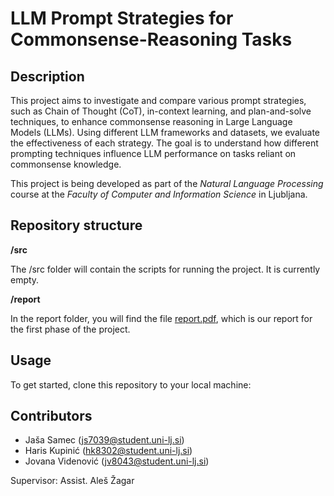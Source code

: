 # LLM Prompt Strategies for Commonsense-Reasoning Tasks

## Description
This project aims to investigate and compare various prompt strategies, such as Chain of Thought (CoT), in-context learning, and plan-and-solve techniques, to enhance commonsense reasoning in Large Language Models (LLMs). Using different LLM frameworks and datasets, we evaluate the effectiveness of each strategy. The goal is to understand how different prompting techniques influence LLM performance on tasks reliant on commonsense knowledge.

This project is being developed as part of the *Natural Language Processing* course at the *Faculty of Computer and Information Science* in Ljubljana.

## Repository structure


**/src**

The /src folder will contain the scripts for running the project.
It is currently empty.

**/report**

In the report folder, you will find the file [report.pdf](report/report.pdf), which is our report for the first phase of the project.

## Usage
To get started, clone this repository to your local machine:

## Contributors
- Jaša Samec (js7039@student.uni-lj.si)
- Haris Kupinić (hk8302@student.uni-lj.si)
- Jovana Videnović (jv8043@student.uni-lj.si)

Supervisor: Assist. Aleš Žagar
